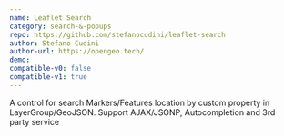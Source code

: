 ```yaml
---
name: Leaflet Search
category: search-&-popups
repo: https://github.com/stefanocudini/leaflet-search
author: Stefano Cudini
author-url: https://opengeo.tech/
demo: 
compatible-v0: false
compatible-v1: true
---
```


A control for search Markers/Features location by custom property in LayerGroup/GeoJSON. Support AJAX/JSONP, Autocompletion and 3rd party service
